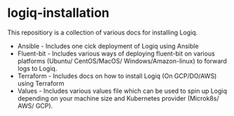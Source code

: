 # logiq-installation

This repositiory is a collection of various docs for installing Logiq.
- Ansible - Includes one cick deployment of Logiq using Ansible
- Fluent-bit - Includes various ways of deploying fluent-bit on various platforms (Ubuntu/ CentOS/MacOS/ Windows/Amazon-linux) to forward logs to Logiq.
- Terraform - Includes docs on how to install Logiq (On GCP/DO/AWS) using Terraform
- Values - Includes various values file which can be used to spin up Logiq depending on your machine size and Kubernetes provider (Microk8s/ AWS/ GCP).
